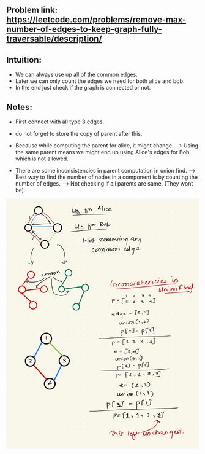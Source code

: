 ## Problem link: https://leetcode.com/problems/remove-max-number-of-edges-to-keep-graph-fully-traversable/description/

## Intuition:

- We can always use up all of the common edges.
- Later we can only count the edges we need for both alice and bob.
- In the end just check if the graph is connected or not.

## Notes:

- First connect with all type 3 edges.
- do not forget to store the copy of parent after this.
- Because while computing the parent for alice, it might change. --> Using the same parent means we might end up using Alice's edges for Bob which is not allowed.

- There are some inconsistencies in parent computation in union find. --> Best way to find the number of nodes in a component is by counting the number of edges. --> Not checking if all parents are same. (They wont be)

![notes](notes.jpg)